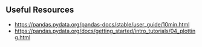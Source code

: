 ## Useful Resources

- https://pandas.pydata.org/pandas-docs/stable/user_guide/10min.html
- https://pandas.pydata.org/docs/getting_started/intro_tutorials/04_plotting.html
